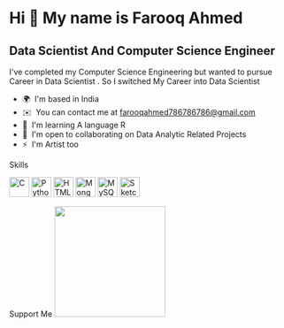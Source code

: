 Hi 👋 My name is Farooq Ahmed
=============================

Data Scientist And Computer Science Engineer
--------------------------------------------

I've completed my Computer Science Engineering but wanted to pursue Career in Data Scientist . So I switched My Career into Data Scientist

*   🌍  I'm based in India
*   ✉️  You can contact me at [farooqahmed786786786@gmail.com](mailto:farooqahmed786786786@gmail.com)
*   🧠  I'm learning A language R
*   🤝  I'm open to collaborating on Data Analytic Related Projects
*   ⚡  I'm Artist too 
  
Skills<p align="left">
                                <a href="https://docs.microsoft.com/en-us/cpp/?view=msvc-170" target="_blank" rel="noreferrer"><img src="https://raw.githubusercontent.com/danielcranney/readme-generator/main/public/icons/skills/c-colored.svg" width="36" height="36" alt="C" /></a>
                                <a href="https://www.python.org/" target="_blank" rel="noreferrer"><img src="https://raw.githubusercontent.com/danielcranney/readme-generator/main/public/icons/skills/python-colored.svg" width="36" height="36" alt="Python" /></a>
                                <a href="https://developer.mozilla.org/en-US/docs/Glossary/HTML5" target="_blank" rel="noreferrer"><img src="https://raw.githubusercontent.com/danielcranney/readme-generator/main/public/icons/skills/html5-colored.svg" width="36" height="36" alt="HTML5" /></a>
                                <a href="https://www.mongodb.com/" target="_blank" rel="noreferrer"><img src="https://raw.githubusercontent.com/danielcranney/readme-generator/main/public/icons/skills/mongodb-colored.svg" width="36" height="36" alt="MongoDB" /></a>
                                <a href="https://www.mysql.com/" target="_blank" rel="noreferrer"><img src="https://raw.githubusercontent.com/danielcranney/readme-generator/main/public/icons/skills/mysql-colored.svg" width="36" height="36" alt="MySQL" /></a>
                                <a href="https://www.sketch.com/" target="_blank" rel="noreferrer"><img src="https://raw.githubusercontent.com/danielcranney/readme-generator/main/public/icons/skills/sketch-colored.svg" width="36" height="36" alt="Sketch" /></a>
                    </p>
                    
 Support Me
<a href="https://www.buymeacoffee.com/wordsworthvibes"><img src="https://cdn.buymeacoffee.com/buttons/v2/default-yellow.png" width="200" /></a>              
